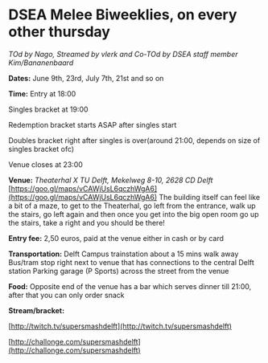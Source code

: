 # DSEA Melee Biweeklies, on every other thursday
*TOd by Nago, Streamed by vlerk and Co-TOd by DSEA staff member Kim/Bananenbaard*

**Dates:** June 9th, 23rd, July 7th, 21st and so on

**Time:** Entry at 18:00

Singles bracket at 19:00

Redemption bracket starts ASAP after singles start

Doubles bracket right after singles is over(around 21:00, depends on size of singles bracket ofc)

Venue closes at 23:00

**Venue:**
*Theaterhal X TU Delft, Mekelweg 8-10, 2628 CD Delft* [https://goo.gl/maps/vCAWjUsL6qczhWgA6](https://goo.gl/maps/vCAWjUsL6qczhWgA6)
The building itself can feel like a bit of a maze, to get to the Theaterhal, go left from the entrance, walk up the stairs, go left again and then once you get into the big open room go up the stairs, take a right and you should be there!

**Entry fee:** 2,50 euros, paid at the venue either in cash or by card

**Transportation:** 
Delft Campus trainstation about a 15 mins walk away
Bus/tram stop right next to venue that has connections to the central Delft station
Parking garage (P Sports) across the street from the venue

**Food:**
Opposite end of the venue has a bar which serves dinner till 21:00, after that you can only order snack

**Stream/bracket:**

[http://twitch.tv/supersmashdelft](http://twitch.tv/supersmashdelft)

[http://challonge.com/supersmashdelft](http://challonge.com/supersmashdelft)

